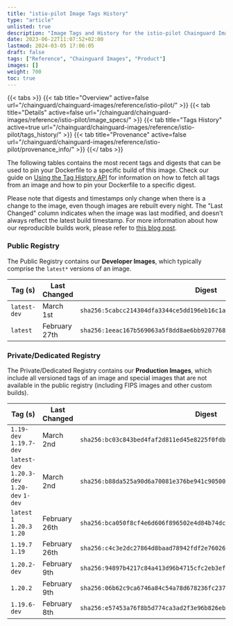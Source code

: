 ```yaml
---
title: "istio-pilot Image Tags History"
type: "article"
unlisted: true
description: "Image Tags and History for the istio-pilot Chainguard Image"
date: 2023-06-22T11:07:52+02:00
lastmod: 2024-03-05 17:06:05
draft: false
tags: ["Reference", "Chainguard Images", "Product"]
images: []
weight: 700
toc: true
---
```


{{< tabs >}}
{{< tab title="Overview" active=false url="/chainguard/chainguard-images/reference/istio-pilot/" >}}
{{< tab title="Details" active=false url="/chainguard/chainguard-images/reference/istio-pilot/image_specs/" >}}
{{< tab title="Tags History" active=true url="/chainguard/chainguard-images/reference/istio-pilot/tags_history/" >}}
{{< tab title="Provenance" active=false url="/chainguard/chainguard-images/reference/istio-pilot/provenance_info/" >}}
{{</ tabs >}}

The following tables contains the most recent tags and digests that can be used to pin your Dockerfile to a specific build of this image. Check our guide on [Using the Tag History API](/chainguard/chainguard-images/using-the-tag-history-api/) for information on how to fetch all tags from an image and how to pin your Dockerfile to a specific digest.

Please note that digests and timestamps only change when there is a change to the image, even though images are rebuilt every night. The "Last Changed" column indicates when the image was last modified, and doesn't always reflect the latest build timestamp. For more information about how our reproducible builds work, please refer to [this blog post](https://www.chainguard.dev/unchained/reproducing-chainguards-reproducible-image-builds).

### Public Registry
The Public Registry contains our **Developer Images**, which typically comprise the `latest*` versions of an image.

| Tag (s)       | Last Changed  | Digest                                                                    |
|---------------|---------------|---------------------------------------------------------------------------|
|  `latest-dev` | March 1st     | `sha256:5cabcc214304dfa3344ce5dd196eb16c1a21783ddd42d59124062023bdd54aa5` |
|  `latest`     | February 27th | `sha256:1eeac167b569063a5f8dd8ae6bb9207768a094fc2ca59b32c195cc363736d848` |


### Private/Dedicated Registry
The Private/Dedicated Registry contains our **Production Images**, which include all versioned tags of an image and special images that are not available in the public registry (including FIPS images and other custom builds).

| Tag (s)                                       | Last Changed  | Digest                                                                    |
|-----------------------------------------------|---------------|---------------------------------------------------------------------------|
|  `1.19-dev` `1.19.7-dev`                      | March 2nd     | `sha256:bc03c843bed4faf2d811ed45e8225f0fdb9443ab1e308930e8695103de571006` |
|  `latest-dev` `1.20.3-dev` `1.20-dev` `1-dev` | March 2nd     | `sha256:b88da525a90d6a70081e376be941c905006574e6e9e17935aea3a661f45a7fa4` |
|  `latest` `1` `1.20.3` `1.20`                 | February 26th | `sha256:bca050f8cf4e6d606f896502e4d84b74dce075bb5c7bb5db836bb0b78d65d341` |
|  `1.19.7` `1.19`                              | February 26th | `sha256:c4c3e2dc27864d8baad78942fdf2e760267b93fff8df160b1b7cf4c0d9aa7dc7` |
|  `1.20.2-dev`                                 | February 9th  | `sha256:94897b4217c84a413d96b4715cfc2eb3eff7ea1cc29118c4aa098b5640840c72` |
|  `1.20.2`                                     | February 9th  | `sha256:06b62c9ca6746a84c54a78d678236fc23718b6ce5143b0a173f143fd74e98453` |
|  `1.19.6-dev`                                 | February 8th  | `sha256:e57453a76f8b5d774ca3ad2f3e96b826eb54898e9a01fb6746b856b628b7773c` |

